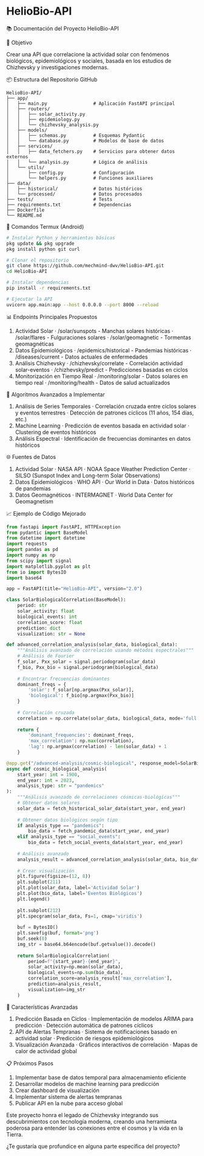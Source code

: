 # HelioBio-API

📚 Documentación del Proyecto HelioBio-API

🎯 Objetivo

Crear una API que correlacione la actividad solar con fenómenos biológicos, epidemiológicos y sociales, basada en los estudios de Chizhevsky y investigaciones modernas.

📦 Estructura del Repositorio GitHub

```
HelioBio-API/
├── app/
│   ├── main.py                 # Aplicación FastAPI principal
│   ├── routers/
│   │   ├── solar_activity.py
│   │   ├── epidemiology.py
│   │   └── chizhevsky_analysis.py
│   ├── models/
│   │   ├── schemas.py          # Esquemas Pydantic
│   │   └── database.py         # Modelos de base de datos
│   ├── services/
│   │   ├── data_fetchers.py    # Servicios para obtener datos externos
│   │   └── analysis.py         # Lógica de análisis
│   └── utils/
│       ├── config.py           # Configuración
│       └── helpers.py          # Funciones auxiliares
├── data/
│   ├── historical/             # Datos históricos
│   └── processed/              # Datos procesados
├── tests/                      # Tests
├── requirements.txt            # Dependencias
├── Dockerfile
└── README.md
```

🔧 Comandos Termux (Android)

```bash
# Instalar Python y herramientas básicas
pkg update && pkg upgrade
pkg install python git curl

# Clonar el repositorio
git clone https://github.com/mechmind-dwv/HelioBio-API.git
cd HelioBio-API

# Instalar dependencias
pip install -r requirements.txt

# Ejecutar la API
uvicorn app.main:app --host 0.0.0.0 --port 8000 --reload
```

📊 Endpoints Principales Propuestos

1. Actividad Solar
   · /solar/sunspots - Manchas solares históricas
   · /solar/flares - Fulguraciones solares
   · /solar/geomagnetic - Tormentas geomagnéticas
2. Datos Epidemiológicos
   · /epidemics/historical - Pandemias históricas
   · /diseases/current - Datos actuales de enfermedades
3. Análisis Chizhevsky
   · /chizhevsky/correlate - Correlación actividad solar-eventos
   · /chizhevsky/predict - Predicciones basadas en ciclos
4. Monitorización en Tiempo Real
   · /monitoring/solar - Datos solares en tiempo real
   · /monitoring/health - Datos de salud actualizados

🧠 Algoritmos Avanzados a Implementar

1. Análisis de Series Temporales
   · Correlación cruzada entre ciclos solares y eventos terrestres
   · Detección de patrones cíclicos (11 años, 154 días, etc.)
2. Machine Learning
   · Predicción de eventos basada en actividad solar
   · Clustering de eventos históricos
3. Análisis Espectral
   · Identificación de frecuencias dominantes en datos históricos

🌐 Fuentes de Datos

1. Actividad Solar
   · NASA API
   · NOAA Space Weather Prediction Center
   · SILSO (Sunspot Index and Long-term Solar Observations)
2. Datos Epidemiológicos
   · WHO API
   · Our World in Data
   · Datos históricos de pandemias
3. Datos Geomagnéticos
   · INTERMAGNET
   · World Data Center for Geomagnetism

📈 Ejemplo de Código Mejorado

```python
from fastapi import FastAPI, HTTPException
from pydantic import BaseModel
from datetime import datetime
import requests
import pandas as pd
import numpy as np
from scipy import signal
import matplotlib.pyplot as plt
from io import BytesIO
import base64

app = FastAPI(title="HelioBio-API", version="2.0")

class SolarBiologicalCorrelation(BaseModel):
    period: str
    solar_activity: float
    biological_events: int
    correlation_score: float
    prediction: dict
    visualization: str = None

def advanced_correlation_analysis(solar_data, biological_data):
    """Análisis avanzado de correlación usando métodos espectrales"""
    # Análisis de Fourier
    f_solar, Pxx_solar = signal.periodogram(solar_data)
    f_bio, Pxx_bio = signal.periodogram(biological_data)
    
    # Encontrar frecuencias dominantes
    dominant_freqs = {
        'solar': f_solar[np.argmax(Pxx_solar)],
        'biological': f_bio[np.argmax(Pxx_bio)]
    }
    
    # Correlación cruzada
    correlation = np.correlate(solar_data, biological_data, mode='full')
    
    return {
        'dominant_frequencies': dominant_freqs,
        'max_correlation': np.max(correlation),
        'lag': np.argmax(correlation) - len(solar_data) + 1
    }

@app.get("/advanced-analysis/cosmic-biological", response_model=SolarBiologicalCorrelation)
async def cosmic_biological_analysis(
    start_year: int = 1900,
    end_year: int = 2023,
    analysis_type: str = "pandemics"
):
    """Análisis avanzado de correlaciones cósmicas-biológicas"""
    # Obtener datos solares
    solar_data = fetch_historical_solar_data(start_year, end_year)
    
    # Obtener datos biológicos según tipo
    if analysis_type == "pandemics":
        bio_data = fetch_pandemic_data(start_year, end_year)
    elif analysis_type == "social_events":
        bio_data = fetch_social_events_data(start_year, end_year)
    
    # Análisis avanzado
    analysis_result = advanced_correlation_analysis(solar_data, bio_data)
    
    # Crear visualización
    plt.figure(figsize=(12, 8))
    plt.subplot(211)
    plt.plot(solar_data, label='Actividad Solar')
    plt.plot(bio_data, label='Eventos Biológicos')
    plt.legend()
    
    plt.subplot(212)
    plt.specgram(solar_data, Fs=1, cmap='viridis')
    
    buf = BytesIO()
    plt.savefig(buf, format='png')
    buf.seek(0)
    img_str = base64.b64encode(buf.getvalue()).decode()
    
    return SolarBiologicalCorrelation(
        period=f"{start_year}-{end_year}",
        solar_activity=np.mean(solar_data),
        biological_events=np.sum(bio_data),
        correlation_score=analysis_result['max_correlation'],
        prediction=analysis_result,
        visualization=img_str
    )
```

🚀 Características Avanzadas

1. Predicción Basada en Ciclos
   · Implementación de modelos ARIMA para predicción
   · Detección automática de patrones cíclicos
2. API de Alertas Tempranas
   · Sistema de notificaciones basado en actividad solar
   · Predicción de riesgos epidemiológicos
3. Visualización Avanzada
   · Gráficos interactivos de correlación
   · Mapas de calor de actividad global

📋 Próximos Pasos

1. Implementar base de datos temporal para almacenamiento eficiente
2. Desarrollar modelos de machine learning para predicción
3. Crear dashboard de visualización
4. Implementar sistema de alertas tempranas
5. Publicar API en la nube para acceso global

Este proyecto honra el legado de Chizhevsky integrando sus descubrimientos con tecnología moderna, creando una herramienta poderosa para entender las conexiones entre el cosmos y la vida en la Tierra.

¿Te gustaría que profundice en alguna parte específica del proyecto?
